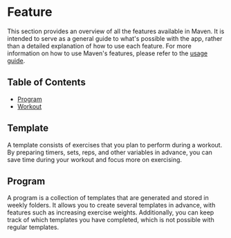 # Feature
This section provides an overview of all the features available in Maven. It is intended to serve as a general guide to what's possible with the app, rather than a detailed explanation of how to use each feature. For more information on how to use Maven's features, please refer to the [usage guide](TODO).

## Table of Contents
- [Program](#program)
- [Workout](TODO)

## Template
A template consists of exercises that you plan to perform during a workout. By preparing timers, sets, reps, and other variables in advance, you can save time during your workout and focus more on exercising.

## Program
A program is a collection of templates that are generated and stored in weekly folders. It allows you to create several templates in advance, with features such as increasing exercise weights. Additionally, you can keep track of which templates you have completed, which is not possible with regular templates.



